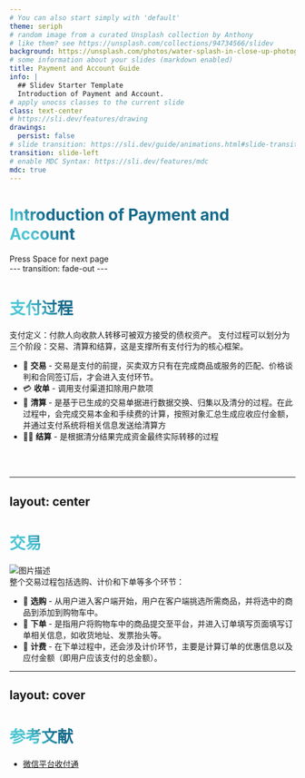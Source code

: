 ```yaml
---
# You can also start simply with 'default'
theme: seriph
# random image from a curated Unsplash collection by Anthony
# like them? see https://unsplash.com/collections/94734566/slidev
background: https://unsplash.com/photos/water-splash-in-close-up-photography-SHE_ZiroE0g
# some information about your slides (markdown enabled)
title: Payment and Account Guide
info: |
  ## Slidev Starter Template
  Introduction of Payment and Account.
# apply unocss classes to the current slide
class: text-center
# https://sli.dev/features/drawing
drawings:
  persist: false
# slide transition: https://sli.dev/guide/animations.html#slide-transitions
transition: slide-left
# enable MDC Syntax: https://sli.dev/features/mdc
mdc: true
---
```

# Introduction of Payment and Account

<div @click="$slidev.nav.next" class="mt-12 py-1" hover:bg="white op-10">
  Press Space for next page <carbon:arrow-right />
</div>
---
transition: fade-out
---

# 支付过程
支付定义：付款人向收款人转移可被双方接受的债权资产。
支付过程可以划分为三个阶段：交易、清算和结算，这是支撑所有支付行为的核心框架。

- 👥 **交易** - 交易是支付的前提，买卖双方只有在完成商品或服务的匹配、价格谈判和合同签订后，才会进入支付环节。
- 💳 **收单** - 调用支付渠道扣除用户款项
- 🏦 **清算** - 是基于已生成的交易单据进行数据交换、归集以及清分的过程。在此过程中，会完成交易本金和手续费的计算，按照对象汇总生成应收应付金额，并通过支付系统将相关信息发送给清算方
- 🧑‍💻 **结算** - 是根据清分结果完成资金最终实际转移的过程
<br>
<br>

<!--
You can have `style` tag in markdown to override the style for the current page.
Learn more: https://sli.dev/features/slide-scope-style
-->

<style>
h1 {
  background-color: #2B90B6;
  background-image: linear-gradient(45deg, #4EC5D4 10%, #146b8c 20%);
  background-size: 100%;
  -webkit-background-clip: text;
  -moz-background-clip: text;
  -webkit-text-fill-color: transparent;
  -moz-text-fill-color: transparent;
}
</style>

<!--
Here is another comment.
-->
---
layout: center
---

# 交易

<div class="grid grid-cols-1 gap-4">
  <div class="flex justify-center">
    <img src="./dist/payment/resource/transaction.png" alt="图片描述" class="w-3/4 h-auto">
  </div>
</div>
整个交易过程包括选购、计价和下单等多个环节：

- 📝 **选购** - 从用户进入客户端开始，用户在客户端挑选所需商品，并将选中的商品到添加到购物车中。
- 📝 **下单** - 是指用户将购物车中的商品提交至平台，并进入订单填写页面填写订单相关信息，如收货地址、发票抬头等。
- 📝 **计费** - 在下单过程中，还会涉及计价环节，主要是计算订单的优惠信息以及应付金额（即用户应该支付的总金额）。

---
layout: cover
---

# 参考文献

- [微信平台收付通](https://pay.weixin.qq.com/static/partner_ability/business_payment.shtml)

